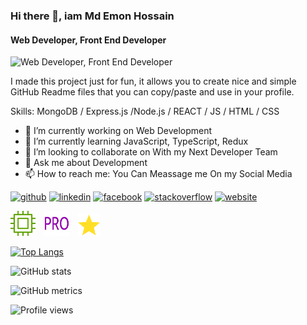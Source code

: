 ### Hi there 👋, iam Md Emon Hossain
#### Web Developer, Front End Developer
![Web Developer, Front End Developer](https://media.licdn.com/dms/image/D5616AQFcqn-VxqfLZQ/profile-displaybackgroundimage-shrink_350_1400/0/1671964611800?e=1684972800&v=beta&t=TdcB-h94MNQUN2ZG-oo0PK83G5B2y2sa2odUCwGaO80)

I made this project just for fun, it allows you to create nice and simple GitHub Readme files that you can copy/paste and use in your profile.

Skills: MongoDB / Express.js /Node.js / REACT / JS / HTML / CSS

- 🔭 I’m currently working on Web Development 
- 🌱 I’m currently learning JavaScript, TypeScript, Redux 
- 👯 I’m looking to collaborate on With my Next Developer Team  
- 💬 Ask me about Development  
- 📫 How to reach me: You Can Meassage me On my Social Media 


[<img src='https://cdn.jsdelivr.net/npm/simple-icons@3.0.1/icons/github.svg' alt='github' height='40'>](https://github.com/emon097)  [<img src='https://cdn.jsdelivr.net/npm/simple-icons@3.0.1/icons/linkedin.svg' alt='linkedin' height='40'>](https://www.linkedin.com/in/md-emon343/)  [<img src='https://cdn.jsdelivr.net/npm/simple-icons@3.0.1/icons/facebook.svg' alt='facebook' height='40'>](https://www.facebook.com/emon9873)  [<img src='https://cdn.jsdelivr.net/npm/simple-icons@3.0.1/icons/stackoverflow.svg' alt='stackoverflow' height='40'>](https://stackoverflow.com/users/20011734)  [<img src='https://cdn.jsdelivr.net/npm/simple-icons@3.0.1/icons/icloud.svg' alt='website' height='40'>](https://md-emon-hossain-portfolio.netlify.app)  

<a href='https://docs.github.com/en/developers'><img src='https://raw.githubusercontent.com/acervenky/animated-github-badges/master/assets/devbadge.gif' width='40' height='40'></a> <a href='https://github.com/pricing'><img src='https://raw.githubusercontent.com/acervenky/animated-github-badges/master/assets/pro.gif' width='40' height='40'></a> <a href='https://stars.github.com/'><img src='https://raw.githubusercontent.com/acervenky/animated-github-badges/master/assets/starbadge.gif' width='35' height='35'></a> 

[![Top Langs](https://github-readme-stats.vercel.app/api/top-langs/?username=emon097)](https://github.com/anuraghazra/github-readme-stats)

![GitHub stats](https://github-readme-stats.vercel.app/api?username=emon097&show_icons=true&count_private=true)  

![GitHub metrics](https://metrics.lecoq.io/emon097)  

![Profile views](https://gpvc.arturio.dev/emon097)  
